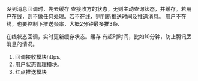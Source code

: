 
没到消息回调时，先去缓存 查接收方的状态，无则主动查询状态，并缓存。若用户在线，则不做任何处理。若不在线，则判断推送时间及推送消息。
用户不在线，也要控制下推送频率，大概2分钟最多推3条.

在线状态回调，实时更新缓存状态。缓存 有超时时间，比如10分钟，防止腾讯丢消息的情况。



1. 回调接收模块https。
2. 用户状态管理模块。
3. 红点推送模块

